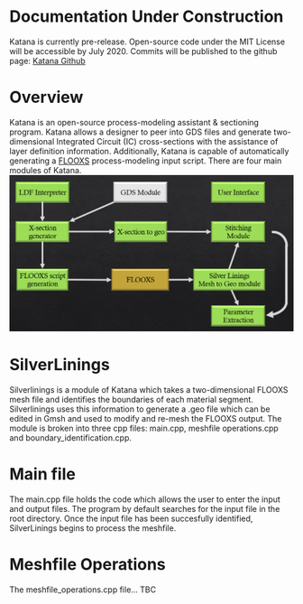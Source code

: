 # Documentation Under Construction
Katana is currently pre-release. Open-source code under the MIT License will be accessible by July 2020. Commits will be published to the github page:
[Katana Github](https://github.com/HeinrichHerbst/Katana)

# Overview
Katana is an open-source process-modeling assistant & sectioning program. Katana allows a designer to peer into GDS files and generate two-dimensional Integrated Circuit (IC) cross-sections with the assistance of layer definition information. Additionally, Katana is capable of automatically generating a [FLOOXS](flooxs.ece.ufl.edu/) process-modeling input script. There are four main modules of Katana.
<img src="images/Overview.png" alt="Katana Overview" class="inline"/>

# SilverLinings
Silverlinings is a module of Katana which takes a two-dimensional FLOOXS mesh file and identifies the boundaries of each material segment. Silverlinings uses this information to generate a .geo file which can be edited in Gmsh and used to modify and re-mesh the FLOOXS output. The module is broken into three cpp files: main.cpp, meshfile operations.cpp and boundary_identification.cpp.

# Main file
The main.cpp file holds the code which allows the user to enter the input and output files. The program by default searches for the input file in the root directory. Once the input file has been succesfully identified, SilverLinings begins to process the meshfile.

# Meshfile Operations
The meshfile_operations.cpp file... TBC
